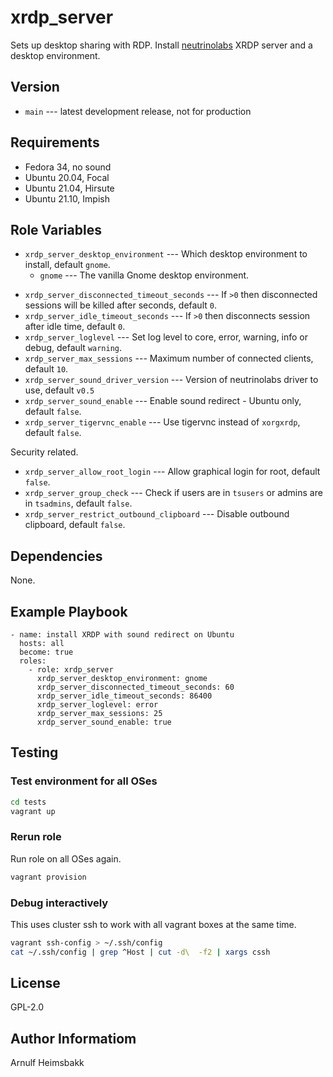 # xrdp_server

Sets up desktop sharing with RDP. Install [neutrinolabs](https://github.com/neutrinolabs) XRDP server and a desktop environment.

## Version

* `main` --- latest development release, not for production

## Requirements

* Fedora 34, no sound
* Ubuntu 20.04, Focal
* Ubuntu 21.04, Hirsute
* Ubuntu 21.10, Impish

## Role Variables

* `xrdp_server_desktop_environment` --- Which desktop environment to install, default `gnome`.
    * `gnome` --- The vanilla Gnome desktop environment.
<!---
* `xrdp_server_xrdp_source_build` --- Build xrdp from source, default `false`.
* `xrdp_server_xrdp_source_version` --- Version of source to use, default `v0.9.16`.
* `xrdp_server_xrdp_xorgxrdp_source_version` --- Version of source to use, default `v0.2.16`.
-->
* `xrdp_server_disconnected_timeout_seconds` --- If `>0` then disconnected sessions will be killed after seconds, default `0`.
* `xrdp_server_idle_timeout_seconds` --- If `>0` then disconnects session after idle time, default `0`.
* `xrdp_server_loglevel` --- Set log level to core, error, warning, info or debug, default `warning`.
* `xrdp_server_max_sessions` --- Maximum number of connected clients, default `10`.
* `xrdp_server_sound_driver_version` --- Version of neutrinolabs driver to use, default `v0.5`
* `xrdp_server_sound_enable` --- Enable sound redirect - Ubuntu only, default `false`.
* `xrdp_server_tigervnc_enable` --- Use tigervnc instead of `xorgxrdp`, default `false`.

Security related.

* `xrdp_server_allow_root_login` --- Allow graphical login for root, default `false`.
* `xrdp_server_group_check` --- Check if users are in `tsusers` or admins are in `tsadmins`, default `false`.
* `xrdp_server_restrict_outbound_clipboard` --- Disable outbound clipboard, default `false`.

## Dependencies

None.

## Example Playbook

    - name: install XRDP with sound redirect on Ubuntu
      hosts: all
      become: true
      roles:
        - role: xrdp_server
          xrdp_server_desktop_environment: gnome
          xrdp_server_disconnected_timeout_seconds: 60
          xrdp_server_idle_timeout_seconds: 86400
          xrdp_server_loglevel: error
          xrdp_server_max_sessions: 25
          xrdp_server_sound_enable: true

## Testing

### Test environment for all OSes

```bash
cd tests
vagrant up
```

### Rerun role

Run role on all OSes again.

```bash
vagrant provision
```

### Debug interactively

This uses cluster ssh to work with all vagrant boxes at the same time.

```bash
vagrant ssh-config > ~/.ssh/config
cat ~/.ssh/config | grep ^Host | cut -d\  -f2 | xargs cssh
```

## License

GPL-2.0

## Author Informatiom

Arnulf Heimsbakk

<!---
vim: set spell spelllang=en:
-->
